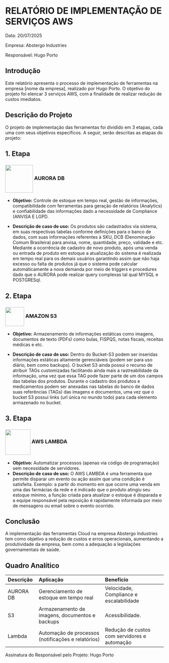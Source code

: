 # RELATÓRIO DE IMPLEMENTAÇÃO DE SERVIÇOS AWS

Data: 20/07/2025

Empresa: Abstergo Industries

Responsável: Hugo Porto

## Introdução
Este relatório apresenta o processo de implementação de ferramentas na empresa [nome da empresa], realizado por Hugo Porto. O objetivo do projeto foi elencar 3 serviços AWS, com a finalidade de realizar redução de custos imediatos.

## Descrição do Projeto
O projeto de implementação das ferramentas foi dividido em 3 etapas, cada uma com seus objetivos específicos. A seguir, serão descritas as etapas do projeto:

## 1. Etapa
### <img src="https://www.meiro.io/_next/image/?url=https%3A%2F%2Fres.cloudinary.com%2Fdnxlpdalu%2Fimage%2Fupload%2Fv1730897447%2FIntegration_aurora_alt_36d735df6c.png&w=640&q=75" width=88px align="center"/> AURORA DB 


* **Objetivo:** Controle de estoque em tempo real, gestão de informações, compatibilidade com ferramentas para geração de relatórios (Analytics) e confiabilidade das informações dado a necessidade de Compliance (ANVISA E LGPD.

* **Descrição de caso de uso:** Os produtos são cadastrados via sistema, em suas respectivas tabelas conforme definições para o banco de dados, com suas informações referentes à SKU, DCB (Denominação Comum Brasileira) para anvisa, nome, quantidade, preço, validade e etc.
Mediante a ocorrência de cadastro de novo produto, após uma venda ou entrada de produto em estoque a atualização do sistema é realizada em tempo real para os demais usuários garantindo assim que não haja excesso ou falta de produtos já que o sistema pode calcular automáticamente a nova demanda por meio de triggers e procedures dado que o AURORA pode realizar query complexas tal qual MYSQL e POSTGRESql.


## 2. Etapa
### <img src="https://upload.wikimedia.org/wikipedia/commons/thumb/b/bc/Amazon-S3-Logo.svg/428px-Amazon-S3-Logo.svg.png?20220427001138" width=60px align="center"/>  AMAZON S3
* **Objetivo:** Armazenamento de informações estáticas como imagens, documentos de texto (PDFs) como bulas, FISPQS, notas fiscais, receitas médicas e etc.

* **Descrição de caso de uso:** Dentro do Bucket-S3 podem ser inseridas informações estáticas altamente gerenciáveis (podem ser para uso diário, bem como backups). O bucket S3 ainda possui o recurso de atribuir TAGs customizadas facilitando ainda mais a rastreabilidade da informação, uma vez que essa TAG pode fazer parte de um dos campos das tabelas dos produtos. Durante o cadastro dos produtos e medicamentos podem ser anexadas nas tabelas do banco de dados suas referências (TAGs) das imagens e documentos, uma vez que o bucket S3 possui links (url única no mundo todo) para cada elemento armazenado no bucket. 

## 3. Etapa
### <img src="https://img.icons8.com/color/512/awslambda.png" width=80px align="center"/> AWS LAMBDA
  
* **Objetivo:** Automatizar processos (apenas via código de programação) sem necessidade de servidores.
* **Descrição de caso de uso:** O AWS LAMBDA é uma ferramenta que permite disparar um evento ou ação assim que uma condição é satisfeita. Exemplo: a partir do momento em que ocorre uma venda em uma das farmácias da rede e é indicado que o produto atingiu seu estoque mínimo, a função criada para atualizar o estoque é disparada e a equipe responsável pela reposição é rapidamente informada por meio de mensagens ou email sobre o evento ocorrido.


## Conclusão
A implementação das ferramentas Cloud na empresa Abstergo Industries tem como objetivo a redução de custos e erros operacionais, aumentando a produtividade da empresa, bem como a adequação a legislações governamentais de saúde.

## Quadro Analítico
   Descrição    |       Aplicação         |       Benefício                 |
|:-----------------------|:-------------------------|:----------------------------|
|AURORA DB 		|	Gerenciamento de estoque em tempo real			|	Velocidade, Compliance e escalabilidade|
|S3				|Armazenamento de imagens, documentos e backups		|Acessibilidade.|
|Lambda			|	Automação de processos (notificações e relatórios)	|	Redução de custos com servidores e automação|

Assinatura do Responsável pelo Projeto:
Hugo Porto